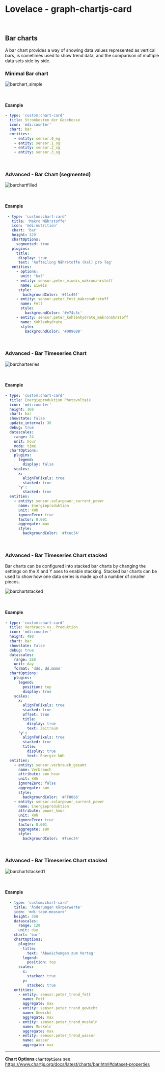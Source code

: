 # Lovelace - graph-chartjs-card
<br>

## Bar charts

A bar chart provides a way of showing data values represented as vertical bars, is sometimes used to show trend data, and the comparison of  multiple data sets side by side.

### Minimal Bar chart
![barchart_simple](img/simplebar1.png)



<br>

#### Example

```yaml
- type: 'custom:chart-card'
  title: Stromkosten der Geschosse
  icon: 'mdi:counter'
  chart: bar
  entities:
    - entity: sensor.0_eg
    - entity: sensor.1_og
    - entity: sensor.2_og
    - entity: sensor.3_og
```
<br>

### Advanced - Bar Chart (segmented)
![barchartfilled](img/barchartfilled.png)

<br>

#### Example

```yaml
 - type: 'custom:chart-card'
   title: 'Makro Nährstoffe'
   icon: 'mdi:nutrition'
   chart: 'bar'
   height: 320
   chartOptions:
     segmented: true
   plugins:
     title:
      display: true
      text: 'Aufteilung Nährstoffe (kal) pro Tag'
   entities:
     - options:
       unit: 'kal'
     - entity: sensor.peter_eiweis_makronahrstoff
       name: Eiweis
      style:
        backgroundColor: '#f1c40f'
     - entity: sensor.peter_fett_makronahrstoff
       name: Fett
       style:
         backgroundColor: '#e74c3c'
     - entity: sensor.peter_kohlenhydrate_makronahrstoff
       name: Kohlenhydrate
       style:
         backgroundColor: '#009688'
```


<br>

### Advanced - Bar Timeseries Chart 
![barchartseries](img/barchartseries.png)

<br>

#### Example

```yaml
- type: 'custom:chart-card'
  title: Energieproduktion Photovoltaik
  icon: 'mdi:counter'
  height: 360
  chart: bar
  showstate: false
  update_interval: 30
  debug: true
  datascales:
    range: 24
    unit: hour
    mode: time
  chartOptions:
    plugins:
      legend:
        display: false
    scales:
      x:
        alignToPixels: true
        stacked: true
      'y':
        stacked: true
  entities:
    - entity: sensor.solarpower_current_power
      name: Energieproduktion
      unit: kWh
      ignoreZero: true
      factor: 0.001
      aggregate: max
      style:
        backgroundColor: '#fcec34'

```
<br>

### Advanced - Bar Timeseries Chart stacked

Bar charts can be configured into stacked bar charts by changing the settings on the X and Y axes to enable stacking. Stacked bar charts can be used to show how one data series is made up of a number of smaller pieces.

![barchartstacked](img/barchartstacked.png)

<br>

#### Example

```yaml
- type: 'custom:chart-card'
  title: Verbrauch vs. Produktion
  icon: 'mdi:counter'
  height: 480
  chart: bar
  showstate: false
  debug: true
  datascales:
    range: 288
    unit: day
    format: 'ddd, dd.mmmm'
  chartOptions:
    plugins:
      legend:
        position: top
        display: true
    scales:
      x:
        alignToPixels: true
        stacked: true
        offset: true
        title:
          display: true
          text: Zeitraum
      'y':
        alignToPixels: true
        stacked: true
        title:
          display: true
          text: Energie kWh
  entities:
    - entity: sensor.verbrauch_gesamt
      name: Verbrauch
      attribute: sum_hour
      unit: kWh
      ignoreZero: false
      aggregate: sum
      style:
        backgroundColor: '#FF8066'
    - entity: sensor.solarpower_current_power
      name: Energieproduktion
      attribute: power_hour
      unit: kWh
      ignoreZero: true
      factor: 0.001
      aggregate: sum
      style:
        backgroundColor: '#fcec34'
```
<br>

### Advanced - Bar Timeseries Chart stacked 
![barchartstacked1](img/barchartstacked1.png)

<br>

#### Example

```yaml
  - type: 'custom:chart-card'
    title: 'Änderungen Körperwerte'
    icon: 'mdi:tape-measure'
    height: 360
    datascales:
      range: 120
      unit: day
    chart: 'bar'
    chartOptions:
      plugins:
        title:
          text: 'Abweichungen zum Vortag'
        legend:
          position: top
      scales:
        x:
          stacked: true
        y:
          stacked: true
    entities:
      - entity: sensor.peter_trend_fett
        name: Fett
        aggregate: max
      - entity: sensor.peter_trend_gewicht
        name: Gewicht
        aggregate: max
      - entity: sensor.peter_trend_muskeln
        name: Muskeln
        aggregate: max
      - entity: sensor.peter_trend_wasser
        name: Wasser
        aggregate: max
```

<hr>

**Chart Options `chartOptions`**
see: https://www.chartjs.org/docs/latest/charts/bar.html#dataset-properties

